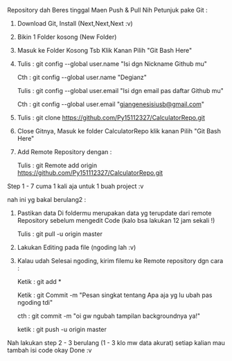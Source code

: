 Repository dah Beres tinggal Maen Push & Pull
Nih Petunjuk pake Git :

1)  Download Git, Install (Next,Next,Next :v)

2)  Bikin 1 Folder kosong (New Folder)

3)  Masuk ke Folder Kosong Tsb Klik Kanan Pilih "Git Bash Here"

4)  Tulis       : git config --global user.name "Isi dgn Nickname Github mu" 

    Cth         : git config --global user.name "Degianz"
    
    Tulis       : git config --global user.email "Isi dgn email pas daftar Github mu"
   
    Cth         : git config --global user.email "giangenesisiusb@gmail.com"
    
5)  Tulis       : git clone https://github.com/Py15112327/CalculatorRepo.git

6)  Close Gitnya, Masuk ke folder CalculatorRepo klik kanan Pilih "Git Bash Here"

7)  Add Remote Repository dengan :

    Tulis       : git Remote add origin https://github.com/Py151112327/CalculatorRepo.git

Step 1 - 7 cuma 1 kali aja untuk 1 buah project :v

nah ini yg bakal berulang2 :

1)  Pastikan data Di foldermu merupakan data yg terupdate dari remote Repository sebelum mengedit Code
    (kalo bsa lakukan 12 jam sekali !)
    
    Tulis       : git pull -u origin master
    
2)  Lakukan Editing pada file (ngoding lah :v)

3)  Kalau udah Selesai ngoding, kirim filemu ke Remote repository dgn cara :

    Ketik       : git add *
    
    Ketik       : git Commit -m "Pesan singkat tentang Apa aja yg lu ubah pas ngoding tdi"
    
    cth         : git commit -m "oi gw ngubah tampilan backgroundnya ya!"
    
    ketik       : git push -u origin master

Nah lakukan step 2 - 3 berulang (1 - 3 klo mw data akurat) setiap kalian mau tambah isi code
okay Done :v

